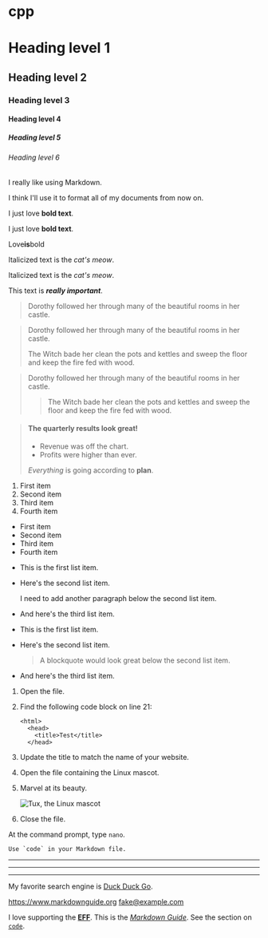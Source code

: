 # cpp

# Heading level 1

## Heading level 2

### Heading level 3

#### Heading level 4

##### Heading level 5

###### Heading level 6

I really like using Markdown.

I think I'll use it to format all of my documents from now on.

I just love **bold text**.

I just love __bold text__.

Love**is**bold

Italicized text is the *cat's meow*.

Italicized text is the _cat's meow_.

This text is ***really important***.

> Dorothy followed her through many of the beautiful rooms in her castle.

> Dorothy followed her through many of the beautiful rooms in her castle.
>
> The Witch bade her clean the pots and kettles and sweep the floor and keep the fire fed with wood.

> Dorothy followed her through many of the beautiful rooms in her castle.
>
>> The Witch bade her clean the pots and kettles and sweep the floor and keep the fire fed with wood.

> #### The quarterly results look great!
>
> - Revenue was off the chart.
> - Profits were higher than ever.
>
>  *Everything* is going according to **plan**.

1. First item
2. Second item
3. Third item
4. Fourth item

- First item
- Second item
- Third item
- Fourth item

*   This is the first list item.
*   Here's the second list item.

    I need to add another paragraph below the second list item.

*   And here's the third list item.


*   This is the first list item.
*   Here's the second list item.

    > A blockquote would look great below the second list item.

*   And here's the third list item.

1.  Open the file.
2.  Find the following code block on line 21:

        <html>
          <head>
            <title>Test</title>
          </head>

3.  Update the title to match the name of your website.

1.  Open the file containing the Linux mascot.
2.  Marvel at its beauty.

    ![Tux, the Linux mascot](https://d33wubrfki0l68.cloudfront.net/e7ed9fe4bafe46e275c807d63591f85f9ab246ba/e2d28/assets/images/tux.png)

3.  Close the file.

At the command prompt, type `nano`.

``Use `code` in your Markdown file.``

***

---

_________________

My favorite search engine is [Duck Duck Go](https://duckduckgo.com).

<https://www.markdownguide.org>
<fake@example.com>

I love supporting the **[EFF](https://eff.org)**.
This is the *[Markdown Guide](https://www.markdownguide.org)*.
See the section on [`code`](#code).



